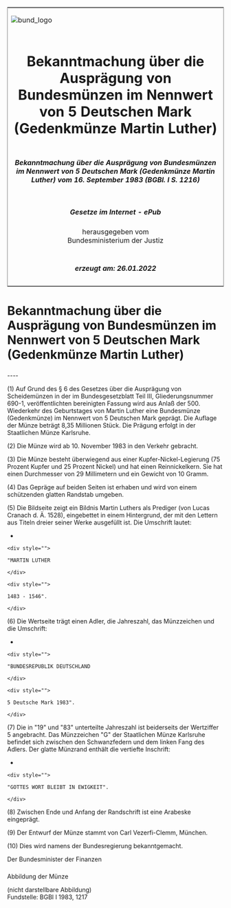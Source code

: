 <span id="DECKBLATT.html"></span>

<table border="0" frame="border" width="100%">

<tr valign="top">

<td align="left">

![bund\_logo](BfJ_2021_Web_de_de.gif)

</td>

<td align="right">

 

</td>

</tr>

<tr align="center" valign="middle">

<td colspan="2">

# Bekanntmachung über die Ausprägung von Bundesmünzen im Nennwert von 5 Deutschen Mark (Gedenkmünze Martin Luther)

</td>

</tr>

<tr align="center" valign="middle">

<td colspan="2">

##### Bekanntmachung über die Ausprägung von Bundesmünzen im Nennwert von 5 Deutschen Mark (Gedenkmünze Martin Luther) vom 16. September 1983 (BGBl. I S. 1216)

</td>

</tr>

<tr align="center" valign="middle">

<td colspan="2">

  
  

##### Gesetze im Internet - ePub  
  
herausgegeben vom  
Bundesministerium der Justiz

</td>

</tr>

<tr align="center" valign="bottom">

<td colspan="2">

  
  

##### erzeugt am: 26.01.2022

</td>

</tr>

</table>

<span id="BJNR012160983.html"></span>

# Bekanntmachung über die Ausprägung von Bundesmünzen im Nennwert von 5 Deutschen Mark (Gedenkmünze Martin Luther)

<span id="BJNR012160983BJNE000100307.html"></span>

###   
\----

<div>

<div class="jnhtml">

<div>

<div class="jurAbsatz">

(1) Auf Grund des § 6 des Gesetzes über die Ausprägung von Scheidemünzen
in der im Bundesgesetzblatt Teil III, Gliederungsnummer 690-1,
veröffentlichten bereinigten Fassung wird aus Anlaß der 500. Wiederkehr
des Geburtstages von Martin Luther eine Bundesmünze (Gedenkmünze) im
Nennwert von 5 Deutschen Mark geprägt. Die Auflage der Münze beträgt
8,35 Millionen Stück. Die Prägung erfolgt in der Staatlichen Münze
Karlsruhe.

</div>

<div class="jurAbsatz">

(2) Die Münze wird ab 10. November 1983 in den Verkehr gebracht.

</div>

<div class="jurAbsatz">

(3) Die Münze besteht überwiegend aus einer Kupfer-Nickel-Legierung (75
Prozent Kupfer und 25 Prozent Nickel) und hat einen Reinnickelkern. Sie
hat einen Durchmesser von 29 Millimetern und ein Gewicht von 10 Gramm.

</div>

<div class="jurAbsatz">

(4) Das Gepräge auf beiden Seiten ist erhaben und wird von einem
schützenden glatten Randstab umgeben.

</div>

<div class="jurAbsatz">

(5) Die Bildseite zeigt ein Bildnis Martin Luthers als Prediger (von
Lucas Cranach d. Ä. 1528), eingebettet in einem Hintergrund, der mit den
Lettern aus Titeln dreier seiner Werke ausgefüllt ist. Die Umschrift
lautet:

  - 
    
    <div style="">
    
    "MARTIN LUTHER
    
    </div>
    
    <div style="">
    
    1483 - 1546".
    
    </div>

</div>

<div class="jurAbsatz">

(6) Die Wertseite trägt einen Adler, die Jahreszahl, das Münzzeichen und
die Umschrift:

  - 
    
    <div style="">
    
    "BUNDESREPUBLIK DEUTSCHLAND
    
    </div>
    
    <div style="">
    
    5 Deutsche Mark 1983".
    
    </div>

</div>

<div class="jurAbsatz">

(7) Die in "19" und "83" unterteilte Jahreszahl ist beiderseits der
Wertziffer 5 angebracht. Das Münzzeichen "G" der Staatlichen Münze
Karlsruhe befindet sich zwischen den Schwanzfedern und dem linken Fang
des Adlers. Der glatte Münzrand enthält die vertiefte Inschrift:

  - 
    
    <div style="">
    
    "GOTTES WORT BLEIBT IN EWIGKEIT".
    
    </div>

</div>

<div class="jurAbsatz">

(8) Zwischen Ende und Anfang der Randschrift ist eine Arabeske
eingeprägt.

</div>

<div class="jurAbsatz">

(9) Der Entwurf der Münze stammt von Carl Vezerfi-Clemm, München.

</div>

<div class="jurAbsatz">

(10) Dies wird namens der Bundesregierung bekanntgemacht.  
  
<span class="SP">Der Bundesminister der Finanzen</span>

</div>

</div>

</div>

</div>

<span id="BJNR012160983BJNE000200307.html"></span>

###   
Abbildung der Münze

<div>

<div class="jnhtml">

<div>

<div class="jurAbsatz">

<div class="kommentar_Fundstelle">

(nicht darstellbare Abbildung)  
Fundstelle: BGBl I 1983, 1217

</div>

</div>

</div>

</div>

</div>
